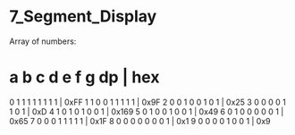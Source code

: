 # 7_Segment_Display

Array of numbers:
# a b c d e f g dp | hex
0 1 1 1 1 1 1 1 1  | 0xFF
1 1 0 0 1 1 1 1 1  | 0x9F
2 0 0 1 0 0 1 0 1  | 0x25
3 0 0 0 0 1 1 0 1  | 0xD
4 1 0 1 0 1 0 0 1  | 0x169
5 0 1 0 0 1 0 0 1  | 0x49
6 0 1 0 0 0 0 0 1  | 0x65
7 0 0 0 1 1 1 1 1  | 0x1F
8 0 0 0 0 0 0 0 1  | 0x1
9 0 0 0 0 1 0 0 1  | 0x9
